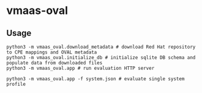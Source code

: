 # vmaas-oval

## Usage

    python3 -m vmaas_oval.download_metadata # download Red Hat repository to CPE mappings and OVAL metadata
    python3 -m vmaas_oval.initialize_db # initialize sqlite DB schema and populate data from downloaded files
    python3 -m vmaas_oval.app # run evaluation HTTP server
    
    python3 -m vmaas_oval.app -f system.json # evaluate single system profile
